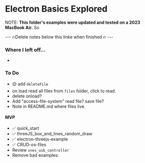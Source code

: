# Electron Basics Explored

NOTE: **This folder's examples were updated and tested on a 2023 MacBook Air.** So



--- 🔥Delete notes below this linke when finished 🔥 ---



### Where I left off...
- 


### To Do
- 🟡 add `deleteFile`
- on load read all files from `files` folder, click to read. 
- delete onload?
- Add "access-file-system" read file? save file?
- Note in README.md where files live.

#### MVP

- ✅ quick_start
- ✅ threeJS_box_and_lines_random_draw
- ✅ electron-threejs-example
- ✅ CRUD-os-files
- Review `snes_usb_controller`
- Remove bad examples: 

